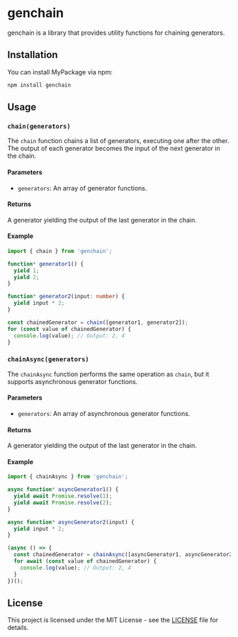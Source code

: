 # genchain

genchain is a library that provides utility functions for chaining generators.

## Installation

You can install MyPackage via npm:

```sh
npm install genchain
```

## Usage

### `chain(generators)`

The `chain` function chains a list of generators, executing one after the other. The output of each generator becomes the input of the next generator in the chain.

#### Parameters

- `generators`: An array of generator functions.

#### Returns

A generator yielding the output of the last generator in the chain.

#### Example

```ts
import { chain } from 'genchain';

function* generator1() {
  yield 1;
  yield 2;
}

function* generator2(input: number) {
  yield input * 2;
}

const chainedGenerator = chain([generator1, generator2]);
for (const value of chainedGenerator) {
  console.log(value); // Output: 2, 4
}
```

### `chainAsync(generators)`

The `chainAsync` function performs the same operation as `chain`, but it supports asynchronous generator functions.

#### Parameters

- `generators`: An array of asynchronous generator functions.

#### Returns

A generator yielding the output of the last generator in the chain.

#### Example

```ts
import { chainAsync } from 'genchain';

async function* asyncGenerator1() {
  yield await Promise.resolve(1);
  yield await Promise.resolve(2);
}

async function* asyncGenerator2(input) {
  yield input * 2;
}

(async () => {
  const chainedGenerator = chainAsync([asyncGenerator1, asyncGenerator2]);
  for await (const value of chainedGenerator) {
    console.log(value); // Output: 2, 4
  }
})();
```

## License

This project is licensed under the MIT License - see the [LICENSE](LICENSE) file for details.
